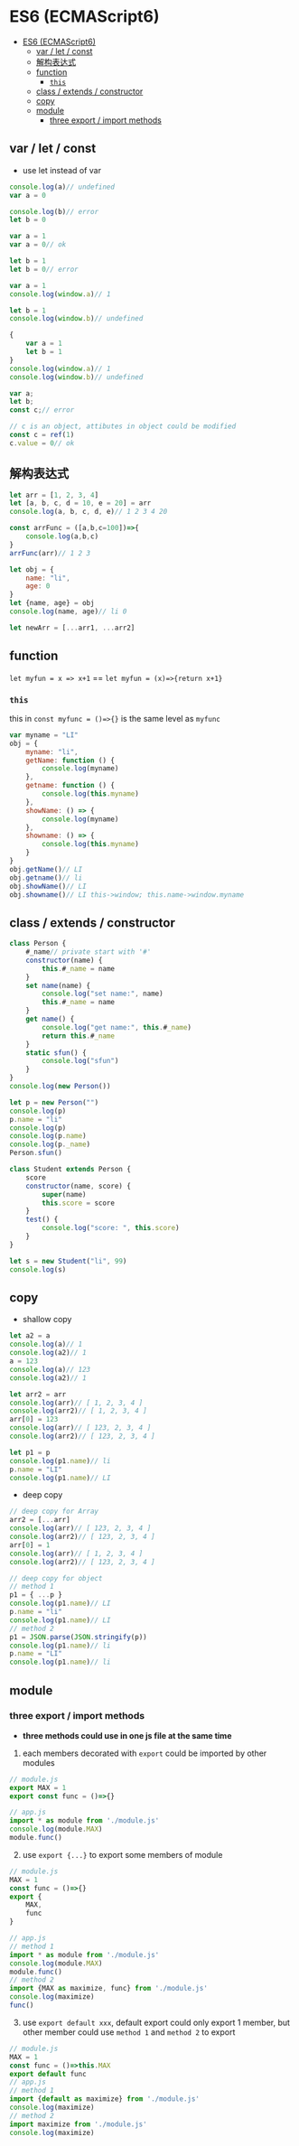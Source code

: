# ES6 (ECMAScript6)
- [ES6 (ECMAScript6)](#es6-ecmascript6)
  - [var / let / const](#var--let--const)
  - [解构表达式](#解构表达式)
  - [function](#function)
    - [`this`](#this)
  - [class / extends / constructor](#class--extends--constructor)
  - [copy](#copy)
  - [module](#module)
    - [three export / import methods](#three-export--import-methods)


## var / let / const
- use let instead of var
```javascript
console.log(a)// undefined
var a = 0

console.log(b)// error
let b = 0
```

```javascript
var a = 1
var a = 0// ok

let b = 1
let b = 0// error
```

```javascript
var a = 1
console.log(window.a)// 1

let b = 1
console.log(window.b)// undefined
```

```javascript
{
    var a = 1
    let b = 1
}
console.log(window.a)// 1
console.log(window.b)// undefined
```

```javascript
var a;
let b;
const c;// error
```

```javascript
// c is an object, attibutes in object could be modified
const c = ref(1)
c.value = 0// ok
```

## 解构表达式
```javascript
let arr = [1, 2, 3, 4]
let [a, b, c, d = 10, e = 20] = arr
console.log(a, b, c, d, e)// 1 2 3 4 20

const arrFunc = ([a,b,c=100])=>{
    console.log(a,b,c)
}
arrFunc(arr)// 1 2 3

let obj = {
    name: "li",
    age: 0
}
let {name, age} = obj
console.log(name, age)// li 0

let newArr = [...arr1, ...arr2]
```

## function

`let myfun = x => x+1` == `let myfun = (x)=>{return x+1}`

### `this`
this in `const myfunc = ()=>{}` is the same level as `myfunc`
```javascript
var myname = "LI"
obj = {
    myname: "li",
    getName: function () {
        console.log(myname)
    },
    getname: function () {
        console.log(this.myname)
    },
    showName: () => {
        console.log(myname)
    },
    showname: () => {
        console.log(this.myname)
    }
}
obj.getName()// LI
obj.getname()// li
obj.showName()// LI
obj.showname()// LI this->window; this.name->window.myname
```

## class / extends / constructor
```javascript
class Person {
    #_name// private start with '#'
    constructor(name) {
        this.#_name = name
    }
    set name(name) {
        console.log("set name:", name)
        this.#_name = name
    }
    get name() {
        console.log("get name:", this.#_name)
        return this.#_name
    }
    static sfun() {
        console.log("sfun")
    }
}
console.log(new Person())

let p = new Person("")
console.log(p)
p.name = "li"
console.log(p)
console.log(p.name)
console.log(p._name)
Person.sfun()

class Student extends Person {
    score
    constructor(name, score) {
        super(name)
        this.score = score
    }
    test() {
        console.log("score: ", this.score)
    }
}

let s = new Student("li", 99)
console.log(s)
```

## copy
- shallow copy
```javascript
let a2 = a
console.log(a)// 1
console.log(a2)// 1
a = 123
console.log(a)// 123
console.log(a2)// 1

let arr2 = arr
console.log(arr)// [ 1, 2, 3, 4 ]
console.log(arr2)// [ 1, 2, 3, 4 ]
arr[0] = 123
console.log(arr)// [ 123, 2, 3, 4 ]
console.log(arr2)// [ 123, 2, 3, 4 ]

let p1 = p
console.log(p1.name)// li
p.name = "LI"
console.log(p1.name)// LI
```
- deep copy
```javascript
// deep copy for Array
arr2 = [...arr]
console.log(arr)// [ 123, 2, 3, 4 ]
console.log(arr2)// [ 123, 2, 3, 4 ]
arr[0] = 1
console.log(arr)// [ 1, 2, 3, 4 ]
console.log(arr2)// [ 123, 2, 3, 4 ]

// deep copy for object
// method 1
p1 = { ...p }
console.log(p1.name)// LI
p.name = "li"
console.log(p1.name)// LI
// method 2
p1 = JSON.parse(JSON.stringify(p))
console.log(p1.name)// li
p.name = "LI"
console.log(p1.name)// li
```

## module
### three export / import methods
- **three methods could use in one js file at the same time**
1. each members decorated with `export` could be imported by other modules
```javascript
// module.js
export MAX = 1
export const func = ()=>{}

// app.js
import * as module from './module.js'
console.log(module.MAX)
module.func()
```
2. use `export {...}` to export some members of module
```javascript
// module.js
MAX = 1
const func = ()=>{}
export {
    MAX,
    func
}

// app.js
// method 1
import * as module from './module.js'
console.log(module.MAX)
module.func()
// method 2
import {MAX as maximize, func} from './module.js'
console.log(maximize)
func()
```
3. use `export default xxx`, default export could only export 1 member, but other member could use `method 1` and `method 2` to export
```javascript
// module.js
MAX = 1
const func = ()=>this.MAX
export default func
// app.js
// method 1
import {default as maximize} from './module.js'
console.log(maximize)
// method 2
import maximize from './module.js'
console.log(maximize)
```

